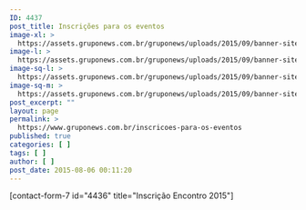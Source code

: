 ```yaml
---
ID: 4437
post_title: Inscrições para os eventos
image-xl: >
  https://assets.gruponews.com.br/gruponews/uploads/2015/09/banner-site-imersao-2015-2-1920x1080.png
image-l: >
  https://assets.gruponews.com.br/gruponews/uploads/2015/09/banner-site-imersao-2015-2-1280x720.png
image-sq-l: >
  https://assets.gruponews.com.br/gruponews/uploads/2015/09/banner-site-imersao-2015-2-1280x1280.png
image-sq-m: >
  https://assets.gruponews.com.br/gruponews/uploads/2015/09/banner-site-imersao-2015-2-720x720.png
post_excerpt: ""
layout: page
permalink: >
  https://www.gruponews.com.br/inscricoes-para-os-eventos
published: true
categories: [ ]
tags: [ ]
author: [ ]
post_date: 2015-08-06 00:11:20
---
```

[contact-form-7 id="4436" title="Inscrição Encontro 2015"]